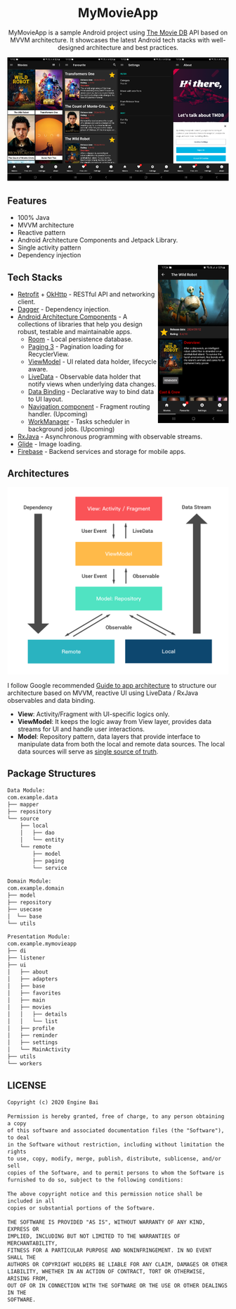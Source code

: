 <h1 align="center">MyMovieApp</h1>

<p align="center">
MyMovieApp is a sample Android project using <a href="https://www.themoviedb.org/">The Movie DB</a> API based on MVVM architecture. It showcases the latest Android tech stacks with well-designed architecture and best practices.

<img src='art/img.png' width='25%'/><img src = 'art/img_1.png' width='25%'/><img src='art/img_2.png' width='25%'/><img src ='art/img_3.png' width='25%'/>

</p>

## Features
* 100% Java
* MVVM architecture
* Reactive pattern
* Android Architecture Components and Jetpack Library.
* Single activity pattern
* Dependency injection

<img src="./art/img_4.png" align="right" width="32%" alt=""/>

## Tech Stacks
* [Retrofit](http://square.github.io/retrofit/) + [OkHttp](http://square.github.io/okhttp/) - RESTful API and networking client.
* [Dagger](https://github.com/google/dagger) - Dependency injection.
* [Android Architecture Components](https://developer.android.com/topic/libraries/architecture) - A collections of libraries that help you design robust, testable and maintainable apps.
    * [Room](https://developer.android.com/training/data-storage/room) - Local persistence database.
    * [Paging 3](https://developer.android.com/topic/libraries/architecture/paging/v3-overview) - Pagination loading for RecyclerView.
    * [ViewModel](https://developer.android.com/reference/androidx/lifecycle/ViewModel) - UI related data holder, lifecycle aware.
    * [LiveData](https://developer.android.com/topic/libraries/architecture/livedata) - Observable data holder that notify views when underlying data changes.
    * [Data Binding](https://developer.android.com/topic/libraries/data-binding) - Declarative way to bind data to UI layout.
    * [Navigation component](https://developer.android.com/guide/navigation) - Fragment routing handler. (Upcoming)
    * [WorkManager](https://developer.android.com/topic/libraries/architecture/workmanager) - Tasks scheduler in background jobs. (Upcoming)
* [RxJava](https://github.com/ReactiveX/RxJava) - Asynchronous programming with observable streams.
* [Glide](https://github.com/bumptech/glide) - Image loading.
* [Firebase](https://firebase.google.com/) - Backend services and storage for mobile apps.

## Architectures

![MVVM](./art/MyMovieApp_Architecture.png)

I follow Google recommended [Guide to app architecture](https://developer.android.com/jetpack/guide) to structure our architecture based on MVVM, reactive UI using LiveData / RxJava observables and data binding.

* **View**: Activity/Fragment with UI-specific logics only.
* **ViewModel**: It keeps the logic away from View layer, provides data streams for UI and handle user interactions.
* **Model**: Repository pattern, data layers that provide interface to manipulate data from both the local and remote data sources. The local data sources will serve as [single source of truth](https://en.wikipedia.org/wiki/Single_source_of_truth).

## Package Structures

```
Data Module:
com.example.data
├── mapper
├── repository
└── source
    ├── local
    │   ├── dao
    │   └── entity
    └── remote
        ├── model
        ├── paging
        └── service
```

```
Domain Module:
com.example.domain
├── model
├── repository
├── usecase
│  └── base
└── utils
```

```
Presentation Module:
com.example.mymovieapp
├── di
├── listener
├── ui
│   ├── about
│   ├── adapters
│   ├── base
│   ├── favorites
│   ├── main
│   ├── movies
│   │   ├── details
│   │   └── list
│   ├── profile
│   ├── reminder
│   ├── settings
│   └── MainActivity
├── utils
└── workers
```

## LICENSE

```
Copyright (c) 2020 Engine Bai

Permission is hereby granted, free of charge, to any person obtaining a copy
of this software and associated documentation files (the "Software"), to deal
in the Software without restriction, including without limitation the rights
to use, copy, modify, merge, publish, distribute, sublicense, and/or sell
copies of the Software, and to permit persons to whom the Software is
furnished to do so, subject to the following conditions:

The above copyright notice and this permission notice shall be included in all
copies or substantial portions of the Software.

THE SOFTWARE IS PROVIDED "AS IS", WITHOUT WARRANTY OF ANY KIND, EXPRESS OR
IMPLIED, INCLUDING BUT NOT LIMITED TO THE WARRANTIES OF MERCHANTABILITY,
FITNESS FOR A PARTICULAR PURPOSE AND NONINFRINGEMENT. IN NO EVENT SHALL THE
AUTHORS OR COPYRIGHT HOLDERS BE LIABLE FOR ANY CLAIM, DAMAGES OR OTHER
LIABILITY, WHETHER IN AN ACTION OF CONTRACT, TORT OR OTHERWISE, ARISING FROM,
OUT OF OR IN CONNECTION WITH THE SOFTWARE OR THE USE OR OTHER DEALINGS IN THE
SOFTWARE.
```

